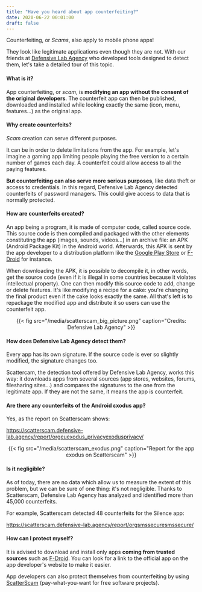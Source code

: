 ```yaml
---
title: "Have you heard about app counterfeiting?"
date: 2020-06-22 00:01:00
draft: false
---
```


Counterfeiting, or *Scams*, also apply to mobile phone apps!

They look like legitimate applications even though they are not. With our friends at [Defensive Lab Agency](https://defensive-lab.agency/) who developed tools designed to detect them, let's take a detailed tour of this topic.

#### What is it?

App counterfeiting, or *scam*, is **modifying an app without the consent of the original developers**. The counterfeit app can then be published, downloaded and installed while looking exactly the same (icon, menu, features…) as the original app.

#### Why create counterfeits?

*Scam* creation can serve different purposes.

It can be in order to delete limitations from the app. For example, let's imagine a gaming app limiting people playing the free version to a certain number of games each day. A counterfeit could allow access to all the paying features.

**But counterfeiting can also serve more serious purposes**, like data theft or access to credentials. In this regard, Defensive Lab Agency detected counterfeits of password managers. This could give access to data that is normally protected.

#### How are counterfeits created?

An app being a program, it is made of computer code, called source code. This source code is then compiled and packaged with the other elements constituting the app (images, sounds, videos…) in an archive file: an APK (Android Package Kit) in the Android world. Afterwards, this APK is sent by the app developer to a distribution platform like the [Google Play Store](https://play.google.com/) or [F-Droid](https://f-droid.org) for instance.

When downloading the APK, it is possible to decompile it, in other words, get the source code (even if it is illegal in some countries because it violates intellectual property). One can then modify this source code to add, change or delete features. It's like modifying a recipe for a cake: you're changing the final product even if the cake looks exactly the same. All that's left is to repackage the modified app and distribute it so users can use the counterfeit app.

<center>
{{< fig src="/media/scatterscam_big_picture.png" caption="Credits: Defensive Lab Agency" >}}
</center>

#### How does Defensive Lab Agency detect them?

Every app has its own signature. If the source code is ever so slightly modified, the signature changes too.

Scattercam, the detection tool offered by Defensive Lab Agency, works this way: it downloads apps from several sources (app stores, websites, forums, filesharing sites…) and compares the signatures to the one from the legitimate app. If they are not the same, it means the app is counterfeit.

#### Are there any counterfeits of the Android εxodus app?

Yes, as the report on Scatterscam shows:

https://scatterscam.defensive-lab.agency/report/orgeuexodus_privacyexodusprivacy/

<center>
{{< fig src="/media/scatterscam_exodus.png" caption="Report for the app εxodus on Scatterscam" >}}
</center>

#### Is it negligible?

As of today, there are no data which allow us to measure the extent of this problem, but we can be sure of one thing: it's not negligible. Thanks to Scatterscam, Defensive Lab Agency has analyzed and identified more than 45,000 counterfeits.

For example, Scatterscam detected 48 counterfeits for the Silence app:

https://scatterscam.defensive-lab.agency/report/orgsmssecuresmssecure/

#### How can I protect myself?

It is advised to download and install only apps **coming from trusted sources** such as [F-Droid](https://f-droid.org/). You can look for a link to the official app on the app developer's website to make it easier.

App developers can also protect themselves from counterfeiting by using [ScatterScam](https://scatterscam.defensive-lab.agency/) (pay-what-you-want for free software projects).
